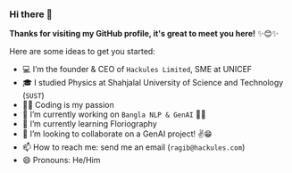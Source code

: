 
### Hi there 👋
**Thanks for visiting my GitHub profile, it's great to meet you here!** ✨😊✨

Here are some ideas to get you started:  

- 💻 I’m the founder & CEO of `Hackules Limited`, SME at UNICEF
- 🎓 I studied Physics at Shahjalal University of Science and Technology (`SUST`)
- 🧑‍💻 Coding is my passion
- 🔭 I’m currently working on `Bangla NLP & GenAI` 🚀💙
- 🌱 I’m currently learning Floriography
- 👯 I’m looking to collaborate on a GenAI project! ✌😁
- 📫 How to reach me: send me an email (`ragib@hackules.com`)
- 😄 Pronouns: He/Him
